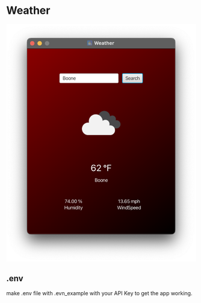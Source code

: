 # Weather

![App](./app.png)

## .env

make .env file with .evn_example with your API Key to get the app working.